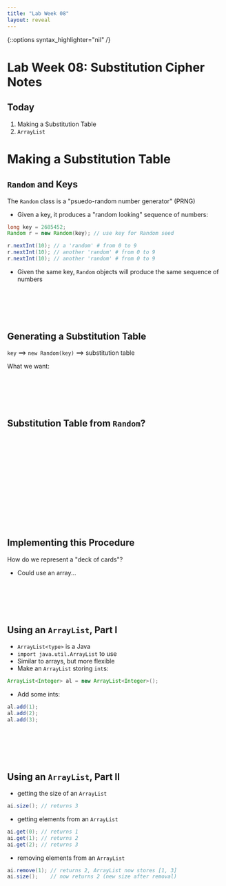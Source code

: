 ```yaml
---
title: "Lab Week 08"
layout: reveal
---
```

{::options syntax_highlighter="nil" /}

# Lab Week 08: Substitution Cipher Notes

## Today

1. Making a Substitution Table
2. `ArrayList`

# Making a Substitution Table

## `Random` and Keys

The `Random` class is a "psuedo-random number generator" (PRNG)

- Given a key, it produces a "random looking" sequence of numbers:

```java
long key = 2685452;
Random r = new Random(key); // use key for Random seed

r.nextInt(10); // a 'random' # from 0 to 9
r.nextInt(10); // another 'random' # from 0 to 9
r.nextInt(10); // another 'random' # from 0 to 9
```

- Given the same key, `Random` objects will produce the same sequence of numbers

<div style="margin-bottom: 8em"></div>

## Generating a Substitution Table 

`key` $\implies$ `new Random(key)` $\implies$ substitution table

What we want:

<div style="margin-bottom: 8em"></div>

## Substitution Table from `Random`?

<div style="margin-bottom: 18em"></div>

## Implementing this Procedure

How do we represent a "deck of cards"?

- Could use an array...

<div style="margin-bottom: 8em"></div>

## Using an `ArrayList`, Part I

- `ArrayList<type>` is a Java 
- `import java.util.ArrayList` to use
- Similar to arrays, but more flexible
- Make an `ArrayList` storing `int`s:

```java
ArrayList<Integer> al = new ArrayList<Integer>();
```

- Add some ints:

```java
al.add(1);
al.add(2);
al.add(3);
```

<div style="margin-bottom: 8em"></div>

## Using an `ArrayList`, Part II


- getting the size of an `ArrayList`

```java
ai.size(); // returns 3
```

- getting elements from an `ArrayList`

```java
ai.get(0); // returns 1
ai.get(1); // returns 2
ai.get(2); // returns 3
```

- removing elements from an `ArrayList`

```java
ai.remove(1); // returns 2, ArrayList now stores [1, 3]
ai.size();    // now returns 2 (new size after removal)
```

<div style="margin-bottom: 6em"></div>








